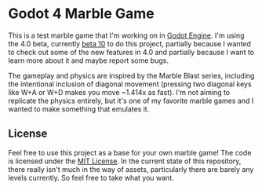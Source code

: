 # Godot 4 Marble Game

This is a test marble game that I'm working on in [Godot Engine](https://godotengine.org/). I'm using the 4.0 beta, currently [beta 10](https://godotengine.org/article/dev-snapshot-godot-4-0-beta-10) to do this project, partially because I wanted to check out some of the new features in 4.0 and partially because I want to learn more about it and maybe report some bugs.

The gameplay and physics are inspired by the Marble Blast series, including the intentional inclusion of diagonal movement (pressing two diagonal keys like W+A or W+D makes you move ~1.414x as fast). I'm not aiming to replicate the physics entirely, but it's one of my favorite marble games and I wanted to make something that emulates it.

## License

Feel free to use this project as a base for your own marble game! The code is licensed under the [MIT License](LICENSE). In the current state of this repository, there really isn't much in the way of assets, particularly there are barely any levels currently. So feel free to take what you want.
